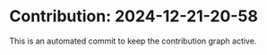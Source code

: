 # Contribution: 2024-12-21-20-58
This is an automated commit to keep the contribution graph active.
